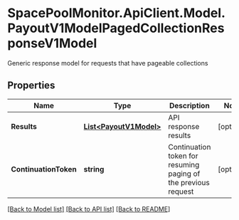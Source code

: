 # SpacePoolMonitor.ApiClient.Model.PayoutV1ModelPagedCollectionResponseV1Model
Generic response model for requests that have pageable collections

## Properties

Name | Type | Description | Notes
------------ | ------------- | ------------- | -------------
**Results** | [**List&lt;PayoutV1Model&gt;**](PayoutV1Model.md) | API response results | [optional] 
**ContinuationToken** | **string** | Continuation token for resuming paging of the previous request | [optional] 

[[Back to Model list]](../README.md#documentation-for-models) [[Back to API list]](../README.md#documentation-for-api-endpoints) [[Back to README]](../README.md)

